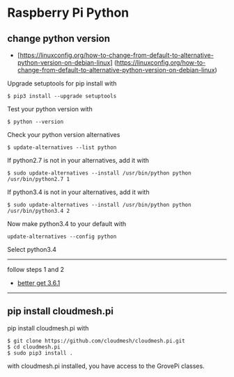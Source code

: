 # Raspberry Pi Python

change python version
-----

* [https://linuxconfig.org/how-to-change-from-default-to-alternative-python-version-on-debian-linux]  (https://linuxconfig.org/how-to-change-from-default-to-alternative-python-version-on-debian-linux)

Upgrade setuptools for pip install with 

	$ pip3 install --upgrade setuptools
	

Test your python version with

	$ python --version
	
Check your python version alternatives
   
	$ update-alternatives --list python
	
If python2.7 is not in your alternatives, add it with 

	$ sudo update-alternatives --install /usr/bin/python python /usr/bin/python2.7 1
	
If python3.4 is not in your alternatives, add it with 

	$ sudo update-alternatives --install /usr/bin/python python /usr/bin/python3.4 2
	
Now make python3.4 to your default with

	update-alternatives --config python
Select python3.4

	

-----
follow steps 1 and 2

* [better get 3.6.1](https://gist.github.com/dschep/24aa61672a2092246eaca2824400d37f)

-----
pip install cloudmesh.pi
----

pip install cloudmesh.pi with
	
	$ git clone https://github.com/cloudmesh/cloudmesh.pi.git
	$ cd cloudmesh.pi
	$ sudo pip3 install .
with cloudmesh.pi installed, you have access to the GrovePi classes.

